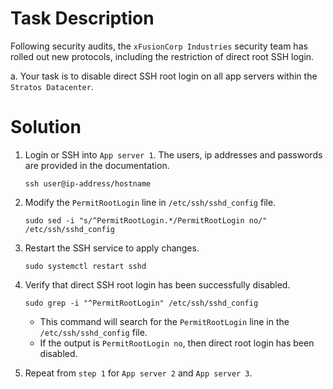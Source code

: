 # Task Description
Following security audits, the `xFusionCorp Industries` security team has rolled out new protocols, including the restriction of direct root SSH login.

a. Your task is to disable direct SSH root login on all app servers within the `Stratos Datacenter`.

# Solution
1. Login or SSH into `App server 1`. The users, ip addresses and passwords are provided in the documentation.

    `ssh user@ip-address/hostname`

2. Modify the `PermitRootLogin` line in `/etc/ssh/sshd_config` file.

    `sudo sed -i "s/^PermitRootLogin.*/PermitRootLogin no/" /etc/ssh/sshd_config`

3. Restart the SSH service to apply changes.

    `sudo systemctl restart sshd`

4. Verify that direct SSH root login has been successfully disabled.

    `sudo grep -i "^PermitRootLogin" /etc/ssh/sshd_config`

    - This command will search for the `PermitRootLogin` line in the `/etc/ssh/sshd_config` file.
    - If the output is `PermitRootLogin no`, then direct root login has been disabled.

5. Repeat from `step 1` for `App server 2` and `App server 3`.